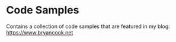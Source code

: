 # Code Samples

Contains a collection of code samples that are featured in my blog: https://www.bryancook.net
